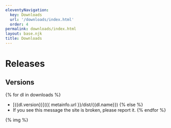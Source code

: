 ```yaml
---
eleventyNavigation:
  key: Downloads
  url: '/downloads/index.html'
  order: 4
permalink: downloads/index.html
layout: base.njk
title: Downloads
---
```

# Releases
## Versions

{% for dl in downloads %}
- [{{dl.version}}]({{ metainfo.url }}/dist/{{dl.name}})
{% else %}
- If you see this message the site is broken, please report it.
{% endfor %}

{% img %}
